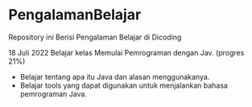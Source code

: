 # PengalamanBelajar
Repository ini Berisi Pengalaman Belajar di Dicoding

18 Juli 2022
Belajar kelas Memulai Pemrograman dengan Jav. (progres 21%)
  * Belajar tentang apa itu Java dan alasan menggunakanya.
  * Belajar tools yang dapat digunakan untuk menjalankan bahasa pemrograman Java.
